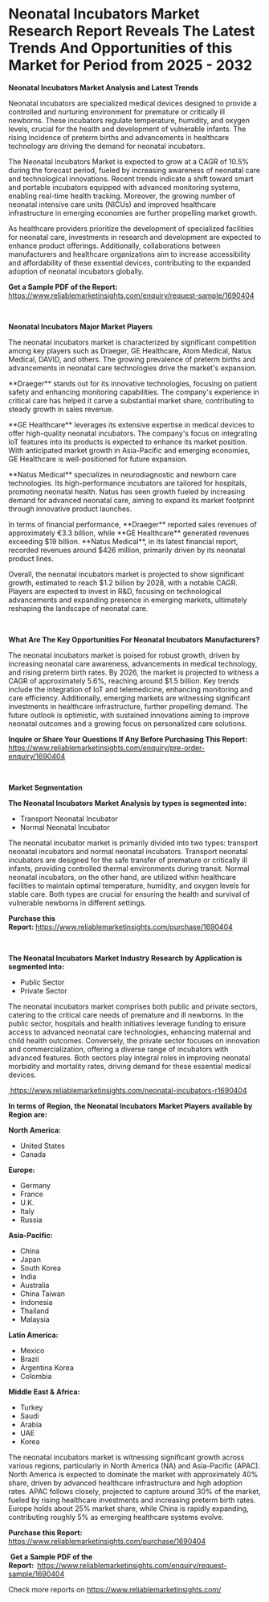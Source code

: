 <p><h1>Neonatal Incubators Market Research Report Reveals The Latest Trends And Opportunities of this Market for Period from 2025 - 2032</h1></p><p><strong>Neonatal Incubators Market Analysis and Latest Trends</strong></p>
<p><p>Neonatal incubators are specialized medical devices designed to provide a controlled and nurturing environment for premature or critically ill newborns. These incubators regulate temperature, humidity, and oxygen levels, crucial for the health and development of vulnerable infants. The rising incidence of preterm births and advancements in healthcare technology are driving the demand for neonatal incubators.</p><p>The Neonatal Incubators Market is expected to grow at a CAGR of 10.5% during the forecast period, fueled by increasing awareness of neonatal care and technological innovations. Recent trends indicate a shift toward smart and portable incubators equipped with advanced monitoring systems, enabling real-time health tracking. Moreover, the growing number of neonatal intensive care units (NICUs) and improved healthcare infrastructure in emerging economies are further propelling market growth.</p><p>As healthcare providers prioritize the development of specialized facilities for neonatal care, investments in research and development are expected to enhance product offerings. Additionally, collaborations between manufacturers and healthcare organizations aim to increase accessibility and affordability of these essential devices, contributing to the expanded adoption of neonatal incubators globally.</p></p>
<p><strong>Get a Sample PDF of the Report:&nbsp;</strong> <a href="https://www.reliablemarketinsights.com/enquiry/request-sample/1690404?utm_campaign=3193&utm_medium=2&utm_source=Github&utm_content=ia&utm_term=26032025&utm_id=neonatal-incubators">https://www.reliablemarketinsights.com/enquiry/request-sample/1690404</a></p>
<p>&nbsp;</p>
<p><strong>Neonatal Incubators Major Market Players</strong></p>
<p><p>The neonatal incubators market is characterized by significant competition among key players such as Draeger, GE Healthcare, Atom Medical, Natus Medical, DAVID, and others. The growing prevalence of preterm births and advancements in neonatal care technologies drive the market's expansion.</p><p>**Draeger** stands out for its innovative technologies, focusing on patient safety and enhancing monitoring capabilities. The company's experience in critical care has helped it carve a substantial market share, contributing to steady growth in sales revenue.</p><p>**GE Healthcare** leverages its extensive expertise in medical devices to offer high-quality neonatal incubators. The company's focus on integrating IoT features into its products is expected to enhance its market position. With anticipated market growth in Asia-Pacific and emerging economies, GE Healthcare is well-positioned for future expansion.</p><p>**Natus Medical** specializes in neurodiagnostic and newborn care technologies. Its high-performance incubators are tailored for hospitals, promoting neonatal health. Natus has seen growth fueled by increasing demand for advanced neonatal care, aiming to expand its market footprint through innovative product launches.</p><p>In terms of financial performance, **Draeger** reported sales revenues of approximately €3.3 billion, while **GE Healthcare** generated revenues exceeding $19 billion. **Natus Medical**, in its latest financial report, recorded revenues around $426 million, primarily driven by its neonatal product lines.</p><p>Overall, the neonatal incubators market is projected to show significant growth, estimated to reach $1.2 billion by 2028, with a notable CAGR. Players are expected to invest in R&D, focusing on technological advancements and expanding presence in emerging markets, ultimately reshaping the landscape of neonatal care.</p></p>
<p>&nbsp;</p>
<p><strong>What Are The Key Opportunities For Neonatal Incubators Manufacturers?</strong></p>
<p><p>The neonatal incubators market is poised for robust growth, driven by increasing neonatal care awareness, advancements in medical technology, and rising preterm birth rates. By 2026, the market is projected to witness a CAGR of approximately 5.6%, reaching around $1.5 billion. Key trends include the integration of IoT and telemedicine, enhancing monitoring and care efficiency. Additionally, emerging markets are witnessing significant investments in healthcare infrastructure, further propelling demand. The future outlook is optimistic, with sustained innovations aiming to improve neonatal outcomes and a growing focus on personalized care solutions.</p></p>
<p><strong>Inquire or Share Your Questions If Any Before Purchasing This Report:</strong> <a href="https://www.reliablemarketinsights.com/enquiry/pre-order-enquiry/1690404?utm_campaign=3193&utm_medium=2&utm_source=Github&utm_content=ia&utm_term=26032025&utm_id=neonatal-incubators">https://www.reliablemarketinsights.com/enquiry/pre-order-enquiry/1690404</a></p>
<p>&nbsp;</p>
<p><strong>Market Segmentation</strong></p>
<p><strong>The Neonatal Incubators Market Analysis by types is segmented into:</strong></p>
<p><ul><li>Transport Neonatal Incubator</li><li>Normal Neonatal Incubator</li></ul></p>
<p><p>The neonatal incubator market is primarily divided into two types: transport neonatal incubators and normal neonatal incubators. Transport neonatal incubators are designed for the safe transfer of premature or critically ill infants, providing controlled thermal environments during transit. Normal neonatal incubators, on the other hand, are utilized within healthcare facilities to maintain optimal temperature, humidity, and oxygen levels for stable care. Both types are crucial for ensuring the health and survival of vulnerable newborns in different settings.</p></p>
<p><strong>Purchase this Report:&nbsp;</strong><a href="https://www.reliablemarketinsights.com/purchase/1690404?utm_campaign=3193&utm_medium=2&utm_source=Github&utm_content=ia&utm_term=26032025&utm_id=neonatal-incubators">https://www.reliablemarketinsights.com/purchase/1690404</a></p>
<p>&nbsp;</p>
<p><strong>The Neonatal Incubators Market Industry Research by Application is segmented into:</strong></p>
<p><ul><li>Public Sector</li><li>Private Sector</li></ul></p>
<p><p>The neonatal incubators market comprises both public and private sectors, catering to the critical care needs of premature and ill newborns. In the public sector, hospitals and health initiatives leverage funding to ensure access to advanced neonatal care technologies, enhancing maternal and child health outcomes. Conversely, the private sector focuses on innovation and commercialization, offering a diverse range of incubators with advanced features. Both sectors play integral roles in improving neonatal morbidity and mortality rates, driving demand for these essential medical devices.</p></p>
<p><a href="https://www.reliablemarketinsights.com/neonatal-incubators-r1690404?utm_campaign=3193&utm_medium=2&utm_source=Github&utm_content=ia&utm_term=26032025&utm_id=neonatal-incubators">&nbsp;https://www.reliablemarketinsights.com/neonatal-incubators-r1690404</a></p>
<p><strong>In terms of Region, the Neonatal Incubators Market Players available by Region are:</strong></p>
<p>
    <p> <strong> North America: </strong>
        <ul>
            <li>United States</li>
            <li>Canada</li>
        </ul>
        </p> 
    <p> <strong> Europe: </strong>
        <ul>
            <li>Germany</li>
            <li>France</li>
            <li>U.K.</li>
            <li>Italy</li>
            <li>Russia</li>
        </ul>
        </p> 
    <p> <strong> Asia-Pacific: </strong>
        <ul>
            <li>China</li>
            <li>Japan</li>
            <li>South Korea</li>
            <li>India</li>
            <li>Australia</li>
            <li>China Taiwan</li>
            <li>Indonesia</li>
            <li>Thailand</li>
            <li>Malaysia</li>
        </ul>
        </p> 
    <p> <strong> Latin America: </strong>
        <ul>
            <li>Mexico</li>
            <li>Brazil</li>
            <li>Argentina Korea</li>
            <li>Colombia</li>
        </ul>
        </p> 
    <p> <strong> Middle East & Africa: </strong>
        <ul>
            <li>Turkey</li>
            <li>Saudi</li>
            <li>Arabia</li>
            <li>UAE</li>
            <li>Korea</li>
        </ul>
    </p>
    </p>
<p><p>The neonatal incubators market is witnessing significant growth across various regions, particularly in North America (NA) and Asia-Pacific (APAC). North America is expected to dominate the market with approximately 40% share, driven by advanced healthcare infrastructure and high adoption rates. APAC follows closely, projected to capture around 30% of the market, fueled by rising healthcare investments and increasing preterm birth rates. Europe holds about 25% market share, while China is rapidly expanding, contributing roughly 5% as emerging healthcare systems evolve.</p></p>
<p><strong>Purchase this Report: </strong><a href="https://www.reliablemarketinsights.com/purchase/1690404?utm_campaign=3193&utm_medium=2&utm_source=Github&utm_content=ia&utm_term=26032025&utm_id=neonatal-incubators">https://www.reliablemarketinsights.com/purchase/1690404</a></p>
<p>&nbsp;<strong>Get a Sample PDF of the Report:&nbsp;&nbsp;</strong><a href="https://www.reliablemarketinsights.com/enquiry/request-sample/1690404?utm_campaign=3193&utm_medium=2&utm_source=Github&utm_content=ia&utm_term=26032025&utm_id=neonatal-incubators">https://www.reliablemarketinsights.com/enquiry/request-sample/1690404</a></p>
<p><strong></strong></p>
<p>Check more reports on <a href="https://www.reliablemarketinsights.com/?utm_campaign=3193&utm_medium=2&utm_source=Github&utm_content=ia&utm_term=26032025&utm_id=neonatal-incubators">https://www.reliablemarketinsights.com/</a></p>